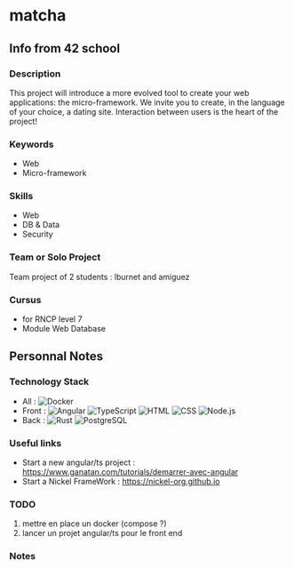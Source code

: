 # matcha
## Info from 42 school
### Description
This project will introduce a more evolved tool to create your web applications: the micro-framework. We invite you to create, in the language of your choice, a dating site. Interaction between users is the heart of the project! 

### Keywords
* Web
* Micro-framework 

### Skills
* Web
* DB & Data
* Security 

### Team or Solo Project
Team project of 2 students : lburnet and amiguez

### Cursus
* for RNCP level 7
* Module Web Database

## Personnal Notes
### Technology Stack
* All : ![Docker](https://img.shields.io/badge/docker-%230db7ed.svg?style=for-the-badge&logo=docker&logoColor=white)
* Front : ![Angular](https://img.shields.io/badge/Angular-DD0031?style=for-the-badge&logo=angular&logoColor=white)	![TypeScript](https://img.shields.io/badge/TypeScript-007ACC?style=for-the-badge&logo=typescript&logoColor=white)	![HTML](https://img.shields.io/badge/HTML-239120?style=for-the-badge&logo=html5&logoColor=white)	![CSS](https://img.shields.io/badge/CSS-239120?&style=for-the-badge&logo=css3&logoColor=white)	![Node.js](https://img.shields.io/badge/Node.js-43853D?style=for-the-badge&logo=node.js&logoColor=white)
* Back : ![Rust](https://img.shields.io/badge/rust-%23000000.svg?style=for-the-badge&logo=rust&logoColor=white) ![PostgreSQL](https://img.shields.io/badge/postgresql-4169e1?style=for-the-badge&logo=postgresql&logoColor=white)

### Useful links
* Start a new angular/ts project : https://www.ganatan.com/tutorials/demarrer-avec-angular
* Start a Nickel FrameWork : https://nickel-org.github.io

### TODO
1. mettre en place un docker (compose ?)
2. lancer un projet angular/ts pour le front end

### Notes